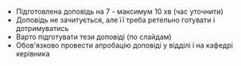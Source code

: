- Підготовлена доповідь на 7 - максимум 10 хв (час уточнити)
- Доповідь не зачитується, але її треба ретельно готувати і дотримуватись
- Варто підготувати тези доповіді (по слайдам)
- Обов'язково провести апробацію доповіді у відділі і на кафедрі керівника